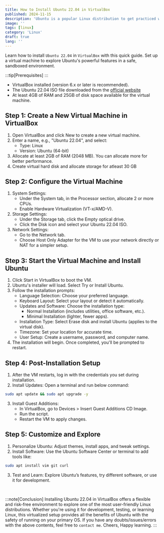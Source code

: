 ```yaml
---
title: How to Install Ubuntu 22.04 in VirtualBox
published: 2024-11-15
description: 'Ubuntu is a popular Linux distribution to get practiced with Linux commands'
image: ''
tags: [linux]
category: 'Linux'
draft: true 
lang: ''
---
```

Learn how to install `Ubuntu 22.04` in `VirtualBox` with this quick guide. Set up a virtual machine to explore Ubuntu's powerful features in a safe, sandboxed environment.

:::tip[Prerequisites]
:::
- VirtualBox installed (version 6.x or later is recommended).
- The Ubuntu 22.04 ISO file downloaded from the [official website](https://ubuntu.com/download/desktop)
- At least 4GB of RAM and 25GB of disk space available for the virtual machine.

## Step 1: Create a New Virtual Machine in VirtualBox
1. Open VirtualBox and click New to create a new virtual machine.
2. Enter a name, e.g., "Ubuntu 22.04", and select:
    - Type: Linux
    - Version: Ubuntu (64-bit)
3. Allocate at least 2GB of RAM (2048 MB). You can allocate more for better performance.
4. Create virtual hard disk and allocate storage for atleast 30 GB
## Step 2: Configure the Virtual Machine
1. System Settings:
    - Under the System tab, in the Processor section, allocate 2 or more CPUs.
    - Enable Hardware Virtualization (VT-x/AMD-V).
2. Storage Settings:
    - Under the Storage tab, click the Empty optical drive.
    - Click the Disk icon and select your Ubuntu 22.04 ISO.
3. Network Settings:
    - Go to the Network tab.
    - Choose Host Only Adapter for the VM to use your network directly or NAT for a simpler setup.

## Step 3: Start the Virtual Machine and Install Ubuntu
1. Click Start in VirtualBox to boot the VM.
2. Ubuntu's installer will load. Select Try or Install Ubuntu.
3. Follow the installation prompts:
    - Language Selection: Choose your preferred language.
    - Keyboard Layout: Select your layout or detect it automatically.
    - Updates and Software: Choose the installation type:
        - Normal Installation (includes utilities, office software, etc.).
        - Minimal Installation (lighter, fewer apps).
    - Installation Type: Select Erase disk and install Ubuntu (applies to the virtual disk).
    - Timezone: Set your location for accurate time.
    - User Setup: Create a username, password, and computer name.
4. The installation will begin. Once completed, you'll be prompted to restart.
## Step 4: Post-Installation Setup
1. After the VM restarts, log in with the credentials you set during installation.
2. Install Updates: Open a terminal and run below command:
```bash
sudo apt update && sudo apt upgrade -y
```
3. Install Guest Additions:
    - In VirtualBox, go to Devices > Insert Guest Additions CD Image.
    - Run the script.
    - Restart the VM to apply changes.
## Step 5: Customize and Explore
1. Personalize Ubuntu: Adjust themes, install apps, and tweak settings.
2. Install Software: Use the Ubuntu Software Center or terminal to add tools like:
```bash
sudo apt install vim git curl
```
3. Test and Learn: Explore Ubuntu’s features, try different software, or use it for development.

<br>

:::note[Conclusion]
Installing Ubuntu 22.04 in VirtualBox offers a flexible and risk-free environment to explore one of the most user-friendly Linux distributions. Whether you're using it for development, testing, or learning Linux, this virtualized setup provides all the benefits of Ubuntu with the safety of running on your primary OS. If you have any doubts/issues/errors with the above contents, feel free to `contact me`. Cheers, Happy learning.
:::
